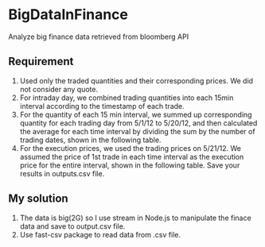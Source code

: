 # BigDataInFinance
Analyze big finance data retrieved from bloomberg API

## Requirement
1. Used only the traded quantities and their corresponding prices. We did not consider any quote.
2. For intraday day, we combined trading quantities into each 15min interval according to the timestamp of each trade.
3. For the quantity of each 15 min interval, we summed up corresponding quantity for each trading day from 5/1/12 to 5/20/12, and then calculated the average for each time interval by dividing the sum by the number of trading dates, shown in the following table.
4. For the execution prices, we used the trading prices on 5/21/12. We assumed the price of 1st trade in each time interval as the execution price for the entire interval, shown in the following table.
Save your results in outputs.csv file.

## My solution
1. The data is big(2G) so I use stream in Node.js to manipulate the finace data and save to output.csv file.
2. Use fast-csv package to read data from .csv file.
